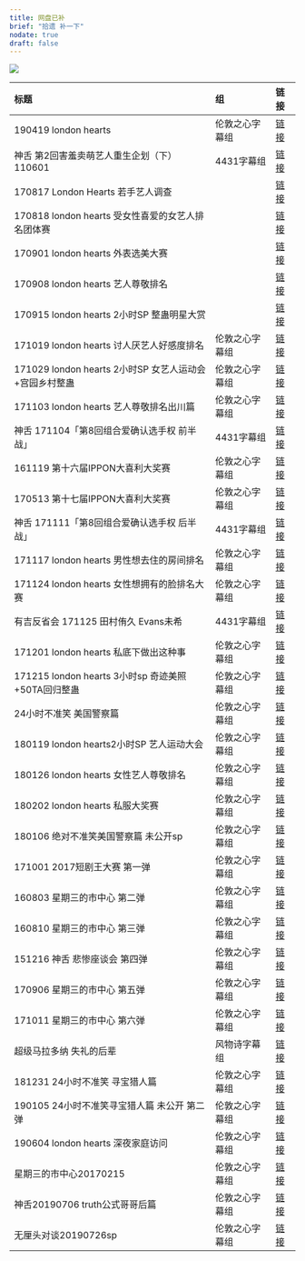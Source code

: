 ```yaml
---
title: 网盘已补
brief: "拾遗 补一下"
nodate: true
draft: false
---
```


![](https://i.imgur.com/aPevZwG.png)


|标题|组|链接|
|:----|:--|:--|
|190419 london hearts|伦敦之心字幕组|[链接](/post/2019-05-03-190419-NA)|
|神舌 第2回害羞卖萌艺人重生企划（下）110601|4431字幕组|[链接](/post/2017-02-17-110601-8656288)|
|170817 London Hearts 若手艺人调查||[链接](/post/2017-10-16-170817-13570157)|
|170818 london hearts 受女性喜爱的女艺人排名团体赛||[链接](/post/2017-10-16-170818-13596176)|
|170901 london hearts 外表选美大赛||[链接](/post/2017-10-16-170901-14132743)|
|170908 london hearts 艺人尊敬排名||[链接](/post/2017-10-16-170908-14345049)|
|170915 london hearts 2小时SP 整蛊明星大赏||[链接](/post/2017-10-16-170915-14578417)|
|171019 london hearts 讨人厌艺人好感度排名|伦敦之心字幕组|[链接](/post/2017-10-21-171019-15599926)|
|171029 london hearts  2小时SP 女艺人运动会+宫园乡村整蛊|伦敦之心字幕组|[链接](/post/2017-10-30-171029-15864523)|
|171103 london hearts 艺人尊敬排名出川篇|伦敦之心字幕组|[链接](/post/2017-11-06-171103-16064354)|
|神舌 171104「第8回组合爱确认选手权 前半战」|4431字幕组|[链接](/post/2017-11-08-171104-16124511)|
|161119 第十六届IPPON大喜利大奖赛|伦敦之心字幕组|[链接](/post/2017-11-10-161119-16185018)|
|170513  第十七届IPPON大喜利大奖赛|伦敦之心字幕组|[链接](/post/2017-11-11-170513-16227103)|
|神舌 171111「第8回组合爱确认选手权 后半战」|4431字幕组|[链接](/post/2017-11-13-171111-16283878)|
|171117 london hearts 男性想去住的房间排名|伦敦之心字幕组|[链接](/post/2017-11-20-171117-16506235)|
|171124 london hearts 女性想拥有的脸排名大赛|伦敦之心字幕组|[链接](/post/2017-11-27-171124-16699910)|
|有吉反省会 171125 田村侑久 Evans未希|4431字幕组|[链接](/post/2017-11-29-171125-16775664)|
|171201 london hearts 私底下做出这种事|伦敦之心字幕组|[链接](/post/2017-12-04-171201-16932962)|
|171215 london hearts 3小时sp 奇迹美照+50TA回归整蛊|伦敦之心字幕组|[链接](/post/2017-12-19-171215-17397812)|
|24小时不准笑 美国警察篇|伦敦之心字幕组|[链接](/post/2018-01-05-NA-17973040)|
|180119 london hearts2小时SP 艺人运动大会|伦敦之心字幕组|[链接](/post/2018-01-22-180119-18611069)|
|180126 london hearts 女性艺人尊敬排名|伦敦之心字幕组|[链接](/post/2018-01-28-180126-18851017)|
|180202 london hearts 私服大奖赛|伦敦之心字幕组|[链接](/post/2018-02-08-180202-19297207)|
|180106 绝对不准笑美国警察篇 未公开sp|伦敦之心字幕组|[链接](/post/2018-02-15-180106-19598286)|
|171001 2017短剧王大赛 第一弹|伦敦之心字幕组|[链接](/post/2018-02-16-171001-19652863)|
|160803 星期三的市中心  第二弹|伦敦之心字幕组|[链接](/post/2018-02-17-160803-19653570)|
|160810 星期三的市中心 第三弹|伦敦之心字幕组|[链接](/post/2018-02-18-160810-19653776)|
|151216 神舌 悲惨座谈会 第四弹|伦敦之心字幕组|[链接](/post/2018-02-19-151216-19653881)|
|170906 星期三的市中心 第五弹|伦敦之心字幕组|[链接](/post/2018-02-20-170906-19653990)|
|171011 星期三的市中心 第六弹|伦敦之心字幕组|[链接](/post/2018-02-21-171011-19654121)|
|超级马拉多纳 失礼的后辈|风物诗字幕组|[链接](/post/2018-11-25-NA-36695119)|
|181231 24小时不准笑 寻宝猎人篇|伦敦之心字幕组|[链接](/post/2019-01-05-181231-39928984)|
|190105 24小时不准笑寻宝猎人篇 未公开 第二弹|伦敦之心字幕组|[链接](/post/2019-02-06-190105-42397002)|
|190604 london hearts 深夜家庭访问|伦敦之心字幕组|[链接](/post/2019-06-25-190604-56741590)|
|星期三的市中心20170215|伦敦之心字幕组|[链接](/post/2019-10-04-170215-discuss)|
|神舌20190706 truth公式哥哥后篇|伦敦之心字幕组|[链接](/post/2019-10-04-190706-discuss)|
|无厘头对谈20190726sp|伦敦之心字幕组|[链接](/post/2019-10-04-190726-discuss)|
